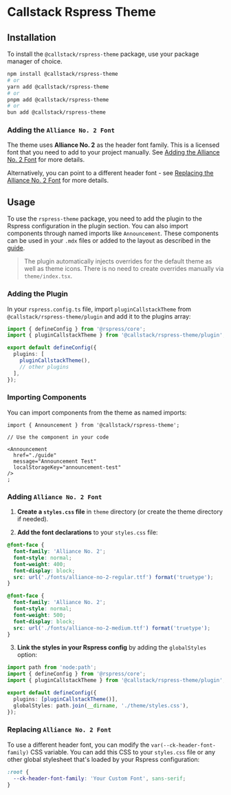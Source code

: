 # Callstack Rspress Theme

## Installation

To install the `@callstack/rspress-theme` package, use your package manager of choice.

```bash
npm install @callstack/rspress-theme
# or
yarn add @callstack/rspress-theme
# or
pnpm add @callstack/rspress-theme
# or
bun add @callstack/rspress-theme
```

### Adding the `Alliance No. 2 Font`

The theme uses **Alliance No. 2** as the header font family. This is a licensed font that you need to add to your project manually. See [Adding the Alliance No. 2 Font](#adding-the-alliance-no-2-font) for more details.

Alternatively, you can point to a different header font - see [Replacing the Alliance No. 2 Font](#replacing-the-alliance-no-2-font) for more details.

## Usage

To use the `rspress-theme` package, you need to add the plugin to the Rspress configuration in the plugin section. You can also import components through named imports like `Announcement`. These components can be used in your `.mdx` files or added to the layout as described in the [guide](https://rspress.dev/guide/advanced/custom-theme#extensions-based-on-the-default-theme).

> The plugin automatically injects overrides for the default theme as well as theme icons. There is no need to create overrides manually via `theme/index.tsx`.

### Adding the Plugin

In your `rspress.config.ts` file, import `pluginCallstackTheme` from `@callstack/rspress-theme/plugin` and add it to the plugins array:

```ts
import { defineConfig } from '@rspress/core';
import { pluginCallstackTheme } from '@callstack/rspress-theme/plugin';

export default defineConfig({
  plugins: [
    pluginCallstackTheme(),
    // other plugins
  ],
});
```

### Importing Components

You can import components from the theme as named imports:

```mdx
import { Announcement } from '@callstack/rspress-theme';

// Use the component in your code

<Announcement
  href="./guide"
  message="Announcement Test"
  localStorageKey="announcement-test"
/>
;
```

### Adding `Alliance No. 2 Font`

1. **Create a `styles.css` file** in `theme` directory (or create the theme directory if needed).

2. **Add the font declarations** to your `styles.css` file:

```css
@font-face {
  font-family: 'Alliance No. 2';
  font-style: normal;
  font-weight: 400;
  font-display: block;
  src: url('./fonts/alliance-no-2-regular.ttf') format('truetype');
}

@font-face {
  font-family: 'Alliance No. 2';
  font-style: normal;
  font-weight: 500;
  font-display: block;
  src: url('./fonts/alliance-no-2-medium.ttf') format('truetype');
}
```

3. **Link the styles in your Rspress config** by adding the `globalStyles` option:

```ts
import path from 'node:path';
import { defineConfig } from '@rspress/core';
import { pluginCallstackTheme } from '@callstack/rspress-theme/plugin';

export default defineConfig({
  plugins: [pluginCallstackTheme()],
  globalStyles: path.join(__dirname, './theme/styles.css'),
});
```

### Replacing `Alliance No. 2 Font`

To use a different header font, you can modify the `var(--ck-header-font-family)` CSS variable. You can add this CSS to your `styles.css` file or any other global stylesheet that's loaded by your Rspress configuration:

```css
:root {
  --ck-header-font-family: 'Your Custom Font', sans-serif;
}
```
